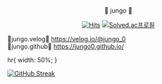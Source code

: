 ###  
<div align="center">
🐣 jungo 🐥

[![Hits](https://hits.seeyoufarm.com/api/count/incr/badge.svg?url=https%3A%2F%2Fgithub.com%2Fjungo0&count_bg=%23769DF9&title_bg=%233C4364&icon=github.svg&icon_color=%23FFFFFF&title=hits&edge_flat=false)](https://hits.seeyoufarm.com)
[![Solved.ac프로필](http://mazassumnida.wtf/api/mini/generate_badge?boj=jungo501)](https://solved.ac/jungo501/)
</div>

🍏jungo.velog🍏 https://velog.io/@jungo_0<br>
🍑jungo.github🍑 https://jungo0.github.io/<br>

hr{
width: 50%;
}

[![GitHub Streak](https://github-readme-streak-stats.herokuapp.com/?user=dkssud8150&theme=tokyonight)](https://git.io/streak-stats)
    
       
<!--  
**jungo0/jungo0** is a ✨ _special_ ✨ repository because its `README.md` (this file) appears on your GitHub profile.
   
Here are some ideas to get you started: 
 
- 🔭 I’m currently working on ...
- 🌱 I’m currently learning ...
- 👯 I’m looking to collaborate on ...
- 🤔 I’m looking for help with ...
- 💬 Ask me about ...
- 📫 How to reach me: ...
- 😄 Pronouns: ...
- ⚡ Fun fact: ... 
-->
   
